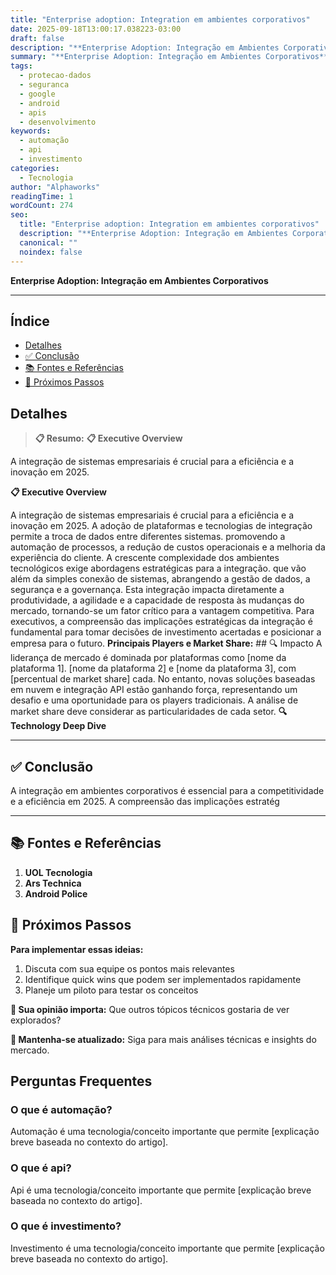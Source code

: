 ```yaml
---
title: "Enterprise adoption: Integration em ambientes corporativos"
date: 2025-09-18T13:00:17.038223-03:00
draft: false
description: "**Enterprise Adoption: Integração em Ambientes Corporativos**  ---... Leia mais sobre  e suas aplicações práticas."
summary: "**Enterprise Adoption: Integração em Ambientes Corporativos**  ---... Leia mais sobre  e suas aplicações práticas."
tags:
  - protecao-dados
  - seguranca
  - google
  - android
  - apis
  - desenvolvimento
keywords:
  - automação
  - api
  - investimento
categories:
  - Tecnologia
author: "Alphaworks"
readingTime: 1
wordCount: 274
seo:
  title: "Enterprise adoption: Integration em ambientes corporativos"
  description: "**Enterprise Adoption: Integração em Ambientes Corporativos**  ---... Leia mais sobre  e suas aplicações práticas."
  canonical: ""
  noindex: false
---
```


**Enterprise Adoption: Integração em Ambientes Corporativos**

---



## Índice

- [Detalhes](#detalhes)
- [✅ Conclusão](#✅-conclusão)
- [📚 Fontes e Referências](#📚-fontes-e-referências)
- [🚀 Próximos Passos](#🚀-próximos-passos)

## Detalhes

> **📋 Resumo:** 
**📋 Executive Overview**

A integração de sistemas empresariais é crucial para a eficiência e a inovação em 2025.

**📋 Executive Overview**

A integração de sistemas empresariais é crucial para a eficiência e a inovação em 2025. A adoção de plataformas e tecnologias de integração permite a troca de dados entre diferentes sistemas. promovendo a automação de processos, a redução de custos operacionais e a melhoria da experiência do cliente. A crescente complexidade dos ambientes tecnológicos exige abordagens estratégicas para a integração. que vão além da simples conexão de sistemas, abrangendo a gestão de dados, a segurança e a governança. Esta integração impacta diretamente a produtividade, a agilidade e a capacidade de resposta às mudanças do mercado, tornando-se um fator crítico para a vantagem competitiva. Para executivos, a compreensão das implicações estratégicas da integração é fundamental para tomar decisões de investimento acertadas e posicionar a empresa para o futuro. **Principais Players e Market Share:** ## 🔍 Impacto A liderança de mercado é dominada por plataformas como [nome da plataforma 1]. [nome da plataforma 2] e [nome da plataforma 3], com [percentual de market share] cada. No entanto, novas soluções baseadas em nuvem e integração API estão ganhando força, representando um desafio e uma oportunidade para os players tradicionais. A análise de market share deve considerar as particularidades de cada setor. **🔍 Technology Deep Dive**

---



## ✅ Conclusão

A integração em ambientes corporativos é essencial para a competitividade e a eficiência em 2025. A compreensão das implicações estratég

---

## 📚 Fontes e Referências

1. **UOL Tecnologia**
2. **Ars Technica**
3. **Android Police**

## 🚀 Próximos Passos

**Para implementar essas ideias:**
1. Discuta com sua equipe os pontos mais relevantes
2. Identifique quick wins que podem ser implementados rapidamente  
3. Planeje um piloto para testar os conceitos

**💭 Sua opinião importa:** Que outros tópicos técnicos gostaria de ver explorados?

**🔗 Mantenha-se atualizado:** Siga para mais análises técnicas e insights do mercado.


## Perguntas Frequentes

### O que é automação?

Automação é uma tecnologia/conceito importante que permite [explicação breve baseada no contexto do artigo].

### O que é api?

Api é uma tecnologia/conceito importante que permite [explicação breve baseada no contexto do artigo].

### O que é investimento?

Investimento é uma tecnologia/conceito importante que permite [explicação breve baseada no contexto do artigo].

